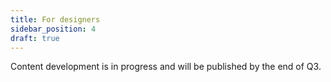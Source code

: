 ```yaml
---
title: For designers
sidebar_position: 4
draft: true
---
```


Content development is in progress and will be published by the end of Q3.
